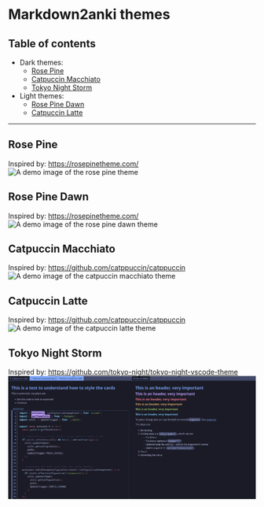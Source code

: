 # Markdown2anki themes

## Table of contents
- Dark themes:
    - [Rose Pine](#Rose-Pine)
    - [Catpuccin Macchiato](#Catpuccin-Macchiato)
    - [Tokyo Night Storm](#Tokyo-Night-Storm)
- Light themes:
    - [Rose Pine Dawn](#Rose-Pine-Dawn)
    - [Catpuccin Latte](#Catpuccin-Latte)

---

## Rose Pine
Inspired by: https://rosepinetheme.com/
![A demo image of the rose pine theme](./docs/rose-pine.webp)

## Rose Pine Dawn
Inspired by: https://rosepinetheme.com/
![A demo image of the rose pine dawn theme](./docs/rose-pine-dawn.webp)

## Catpuccin Macchiato
Inspired by: https://github.com/catppuccin/catppuccin
![A demo image of the catpuccin macchiato theme](./docs/catpuccin-macchiato.webp)

## Catpuccin Latte
Inspired by: https://github.com/catppuccin/catppuccin
![A demo image of the catpuccin latte theme](./docs/catpuccin-latte.webp)

## Tokyo Night Storm
Inspired by: https://github.com/tokyo-night/tokyo-night-vscode-theme
![A demo image of the toko night storm theme](./docs/tokyo-night-storm.webp)
